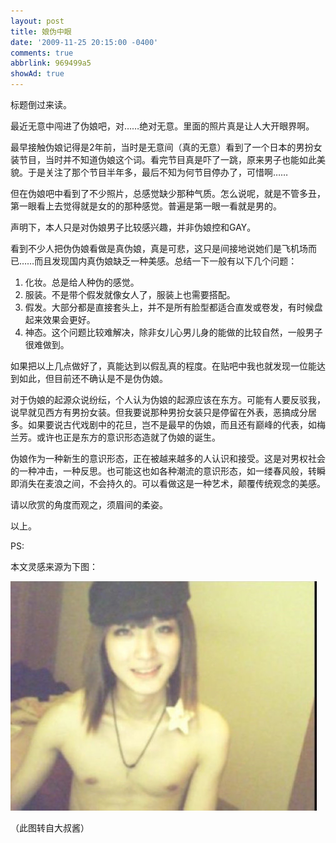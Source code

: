 ```yaml
---
layout: post
title: 娘伪中眼
date: '2009-11-25 20:15:00 -0400'
comments: true
abbrlink: 969499a5
showAd: true
---
```

标题倒过来读。

最近无意中闯进了伪娘吧，对……绝对无意。里面的照片真是让人大开眼界啊。

最早接触伪娘记得是2年前，当时是无意间（真的无意）看到了一个日本的男扮女装节目，当时并不知道伪娘这个词。看完节目真是吓了一跳，原来男子也能如此美貌。于是关注了那个节目半年多，最后不知为何节目停办了，可惜啊……

但在伪娘吧中看到了不少照片，总感觉缺少那种气质。怎么说呢，就是不管多丑，第一眼看上去觉得就是女的的那种感觉。普遍是第一眼一看就是男的。

声明下，本人只是对伪娘男子比较感兴趣，并非伪娘控和GAY。

看到不少人把伪伪娘看做是真伪娘，真是可悲，这只是间接地说她们是飞机场而已……而且发现国内真伪娘缺乏一种美感。总结一下一般有以下几个问题：

1. 化妆。总是给人种伪的感觉。
2. 服装。不是带个假发就像女人了，服装上也需要搭配。
3. 假发。大部分都是直接套头上，并不是所有脸型都适合直发或卷发，有时候盘起来效果会更好。
4. 神态。这个问题比较难解决，除非女儿心男儿身的能做的比较自然，一般男子很难做到。

如果把以上几点做好了，真能达到以假乱真的程度。在贴吧中我也就发现一位能达到如此，但目前还不确认是不是伪伪娘。

对于伪娘的起源众说纷纭，个人认为伪娘的起源应该在东方。可能有人要反驳我，说早就见西方有男扮女装。但我要说那种男扮女装只是停留在外表，恶搞成分居多。如果要说古代戏剧中的花旦，岂不是最早的伪娘，而且还有巅峰的代表，如梅兰芳。或许也正是东方的意识形态造就了伪娘的诞生。

伪娘作为一种新生的意识形态，正在被越来越多的人认识和接受。这是对男权社会的一种冲击，一种反思。也可能这也如各种潮流的意识形态，如一缕春风般，转瞬即消失在麦浪之间，不会持久的。可以看做这是一种艺术，颠覆传统观念的美感。

请以欣赏的角度而观之，须眉间的柔姿。

以上。

PS:

本文灵感来源为下图：

![](\img\weiniang.jpeg)

（此图转自大叔酱）
